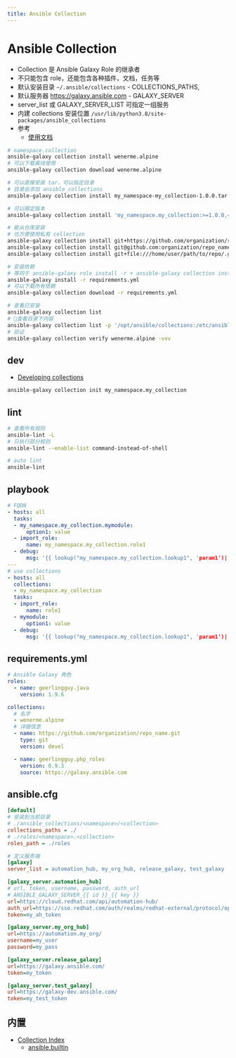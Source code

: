 ```yaml
---
title: Ansible Collection
---
```


# Ansible Collection

- Collection 是 Ansible Galaxy Role 的继承者
- 不只能包含 role，还能包含各种插件，文档，任务等
- 默认安装目录 `~/.ansible/collections` - COLLECTIONS_PATHS,
- 默认服务器 https://galaxy.ansible.com - GALAXY_SERVER
- server_list 或 GALAXY_SERVER_LIST 可指定一组服务
- 内建 collections 安装位置 `/usr/lib/python3.8/site-packages/ansible_collections`
- 参考
  - [使用文档](https://docs.ansible.com/ansible/devel/user_guide/collections_using.html)

```bash
# namespace.collection
ansible-galaxy collection install wenerme.alpine
# 可以下载离线使用
ansible-galaxy collection download wenerme.alpine

# 可以直接安装 tar，可以指定目录
# 目录会添加 ansible_collections
ansible-galaxy collection install my_namespace-my_collection-1.0.0.tar.gz -p ./collections

# 可以限定版本
ansible-galaxy collection install 'my_namespace.my_collection:>=1.0.0,<2.0.0'

# 能从仓库安装
# 也方便使用私有 collection
ansible-galaxy collection install git+https://github.com/organization/repo_name.git,devel
ansible-galaxy collection install git@github.com:organization/repo_name.git
ansible-galaxy collection install git+file:///home/user/path/to/repo/.git

# 安装依赖
# 等同于 ansible-galaxy role install -r + ansible-galaxy collection install -r
ansible-galaxy install -r requirements.yml
# 可以下载所有依赖
ansible-galaxy collection download -r requirements.yml

# 查看已安装
ansible-galaxy collection list
# 查看目录下内容
ansible-galaxy collection list -p '/opt/ansible/collections:/etc/ansible/collections'
# 验证
ansible-galaxy collection verify wenerme.alpine -vvv
```

## dev
- [Developing collections](https://docs.ansible.com/ansible/latest/dev_guide/developing_collections.html)

```bash
ansible-galaxy collection init my_namespace.my_collection
```

## lint

```bash
# 查看所有规则
ansible-lint -L
# 只执行部分规则
ansible-lint --enable-list command-instead-of-shell

# auto lint
ansible-lint
```


## playbook

```yaml
# FQDN
- hosts: all
  tasks:
  - my_namespace.my_collection.mymodule:
      option1: value
  - import_role:
      name: my_namespace.my_collection.role1
  - debug:
      msg: '{{ lookup("my_namespace.my_collection.lookup1", 'param1')| my_namespace.my_collection.filter1 }}'
---
# use collections
- hosts: all
  collections:
  - my_namespace.my_collection
  tasks:
  - import_role:
      name: role1
  - mymodule:
      option1: value
  - debug:
      msg: '{{ lookup("my_namespace.my_collection.lookup1", 'param1')| my_namespace.my_collection.filter1 }}'
```

## requirements.yml

```yaml
# Ansible Galaxy 角色
roles:
  - name: geerlingguy.java
    version: 1.9.6

collections:
  # 名字
  - wenerme.alpine
  # 详细信息
  - name: https://github.com/organization/repo_name.git
    type: git
    version: devel

  - name: geerlingguy.php_roles
    version: 0.9.3
    source: https://galaxy.ansible.com
```

## ansible.cfg

```ini
[default]
# 安装到当前目录
# ./ansible_collections/<namespace>/<collection>
collections_paths = ./
# ./roles/<namespace>.<collection>
roles_path = ./roles

# 定义服务端
[galaxy]
server_list = automation_hub, my_org_hub, release_galaxy, test_galaxy

[galaxy_server.automation_hub]
# url, token, username, password, auth_url
# ANSIBLE_GALAXY_SERVER_{{ id }}_{{ key }}
url=https://cloud.redhat.com/api/automation-hub/
auth_url=https://sso.redhat.com/auth/realms/redhat-external/protocol/openid-connect/token
token=my_ah_token

[galaxy_server.my_org_hub]
url=https://automation.my_org/
username=my_user
password=my_pass

[galaxy_server.release_galaxy]
url=https://galaxy.ansible.com/
token=my_token

[galaxy_server.test_galaxy]
url=https://galaxy-dev.ansible.com/
token=my_test_token
```

## 内置

- [Collection Index](https://docs.ansible.com/ansible/latest/collections/index.html)
  - [ansible.builtin](https://docs.ansible.com/ansible/latest/collections/ansible/builtin/index.html)
